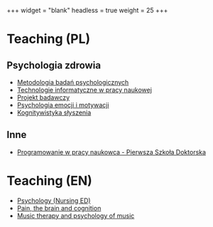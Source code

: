 +++
widget = "blank"
headless = true
weight = 25
+++

# Teaching (PL)

## Psychologia zdrowia

- [Metodologia badań psychologicznych](http://kbas.gumed.edu.pl/mbp)
- [Technologie informatyczne w pracy naukowej](http://kbas.gumed.edu.pl/tipn)
- [Projekt badawczy](http://kbas.gumed.edu.pl/pb_www)
- [Psychologia emocji i motywacji](http://kbas.gumed.edu.pl/eim)
- [Kognitywistyka słyszenia](http://kbas.gumed.edu.pl/ks)

## Inne 

- [Programowanie w pracy naukowca - Pierwsza Szkoła Doktorska](http://kbas.gumed.edu.pl/programowanie_psd)

# Teaching (EN)

- [Psychology (Nursing ED)](http://kbas.gumed.edu.pl/ned_psych)
- [Pain, the brain and cognition](http://kbas.gumed.edu.pl/pbc)
- [Music therapy and psychology of music](http://kbas.gumed.edu.pl/music_therapy)